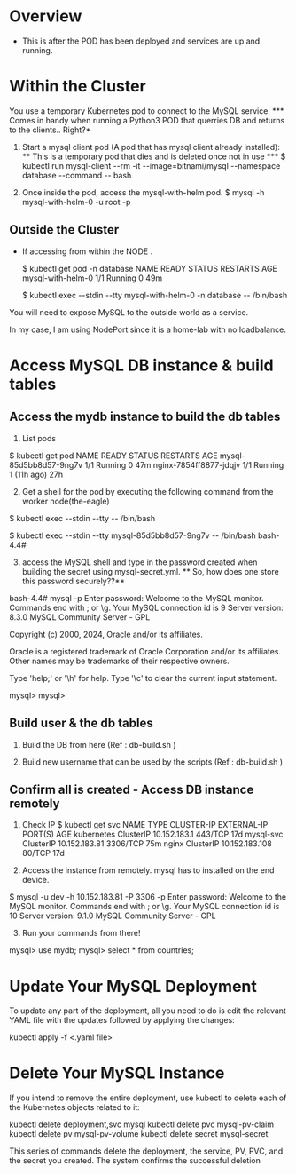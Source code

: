 # Overview
- This is after the POD has been deployed and services are up and running.

# Within the Cluster
You use a temporary Kubernetes pod to connect to the MySQL service.
*** Comes in handy when running a Python3 POD that querries DB and returns to the clients.. Right?* 

1. Start a mysql client pod (A pod that has mysql client already installed):
   ** This is a temporary pod that dies and is deleted once not in use ***
   $ kubectl run mysql-client --rm -it --image=bitnami/mysql --namespace database --command -- bash

2. Once inside the pod, access the mysql-with-helm pod.
   $ mysql -h mysql-with-helm-0 -u root -p

## Outside the Cluster
- If accessing from within the NODE .

  $ kubectl get pod -n database
NAME                READY   STATUS    RESTARTS   AGE
mysql-with-helm-0   1/1     Running   0          49m

  $ kubectl exec --stdin --tty mysql-with-helm-0 -n database -- /bin/bash

You will need to expose MySQL to the outside world as a service.

In my case, I am using NodePort since it is a home-lab with no loadbalance.


# Access MySQL DB instance & build tables

## Access the mydb instance to build the db tables
1. List pods

 $ kubectl get pod
   NAME                     READY   STATUS    RESTARTS      AGE
   mysql-85d5bb8d57-9ng7v   1/1     Running   0             47m
   nginx-7854ff8877-jdqjv   1/1     Running   1 (11h ago)   27h

2. Get a shell for the pod by executing the following command from the worker node(the-eagle)

 $ kubectl exec --stdin --tty <pod name> -- /bin/bash 

 $ kubectl exec --stdin --tty mysql-85d5bb8d57-9ng7v -- /bin/bash
   bash-4.4#

3. access the MySQL shell and type in the password created when building the secret using mysql-secret.yml.
  ** So, how does one store this password securely??**

bash-4.4# mysql -p
Enter password: 
Welcome to the MySQL monitor.  Commands end with ; or \g.
Your MySQL connection id is 9
Server version: 8.3.0 MySQL Community Server - GPL

Copyright (c) 2000, 2024, Oracle and/or its affiliates.

Oracle is a registered trademark of Oracle Corporation and/or its
affiliates. Other names may be trademarks of their respective
owners.

Type 'help;' or '\h' for help. Type '\c' to clear the current input statement.

mysql> 
mysql> 

## Build user & the db tables

1. Build the DB from here (Ref : db-build.sh )

2. Build new username that can be used by the scripts (Ref : db-build.sh )

## Confirm all is created - Access DB instance remotely

1. Check IP
 $ kubectl get svc
NAME         TYPE        CLUSTER-IP       EXTERNAL-IP   PORT(S)    AGE
kubernetes   ClusterIP   10.152.183.1     <none>        443/TCP    17d
mysql-svc    ClusterIP   10.152.183.81    <none>        3306/TCP   75m
nginx        ClusterIP   10.152.183.108   <none>        80/TCP     17d

2. Access the instance from remotely. mysql has to installed on the end device.

 $ mysql -u dev -h 10.152.183.81 -P 3306 -p
Enter password:
Welcome to the MySQL monitor.  Commands end with ; or \g.
Your MySQL connection id is 10
Server version: 9.1.0 MySQL Community Server - GPL

3. Run your commands from there!

mysql> use mydb;
mysql> select * from countries;

# Update Your MySQL Deployment

To update any part of the deployment, all you need to do is edit the relevant YAML file with the updates followed by applying the changes:

kubectl apply -f <.yaml file>

# Delete Your MySQL Instance

If you intend to remove the entire deployment, use kubectl to delete each of the Kubernetes objects related to it:

kubectl delete deployment,svc mysql
kubectl delete pvc mysql-pv-claim
kubectl delete pv mysql-pv-volume
kubectl delete secret mysql-secret

This series of commands delete the deployment, the service, PV, PVC, and the secret you created. The system confirms the successful deletion